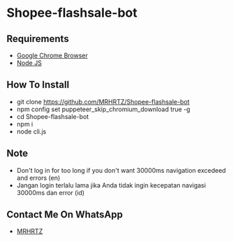 # Shopee-flashsale-bot

## Requirements

- <a href="https://www.google.com/intl/id_id/chrome/">Google Chrome Browser</a>
- <a href="https://nodejs.org/en/download/">Node JS</a>

## How To Install

- git clone https://github.com/MRHRTZ/Shopee-flashsale-bot
- npm config set puppeteer_skip_chromium_download true -g
- cd Shopee-flashsale-bot
- npm i
- node cli.js

## Note

- Don't log in for too long if you don't want 30000ms navigation excedeed and errors (en)
- Jangan login terlalu lama jika Anda tidak ingin kecepatan navigasi 30000ms dan error (id)

## Contact Me On WhatsApp

- <a href="https://wa.me/6285559038021">MRHRTZ</a>
